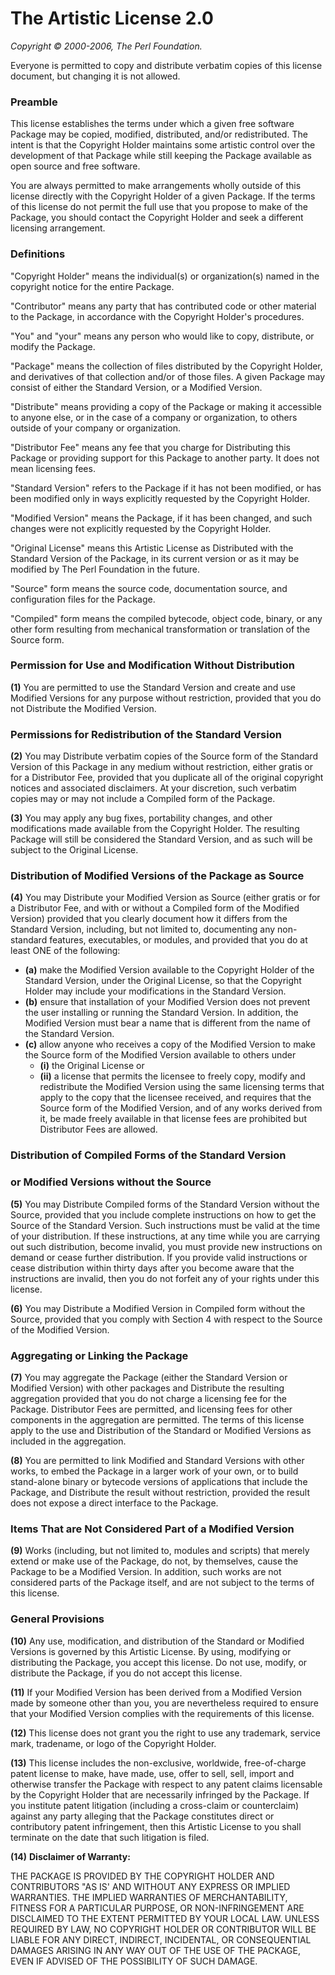 The Artistic License 2.0
========================

_Copyright © 2000-2006, The Perl Foundation._

Everyone is permitted to copy and distribute verbatim copies
of this license document, but changing it is not allowed.

### Preamble

This license establishes the terms under which a given free software
Package may be copied, modified, distributed, and/or redistributed.
The intent is that the Copyright Holder maintains some artistic
control over the development of that Package while still keeping the
Package available as open source and free software.

You are always permitted to make arrangements wholly outside of this
license directly with the Copyright Holder of a given Package.  If the
terms of this license do not permit the full use that you propose to
make of the Package, you should contact the Copyright Holder and seek
a different licensing arrangement. 

### Definitions

"Copyright Holder" means the individual(s) or organization(s)
named in the copyright notice for the entire Package.

"Contributor" means any party that has contributed code or other
material to the Package, in accordance with the Copyright Holder's
procedures.

"You" and "your" means any person who would like to copy,
distribute, or modify the Package.

"Package" means the collection of files distributed by the
Copyright Holder, and derivatives of that collection and/or of
those files. A given Package may consist of either the Standard
Version, or a Modified Version.

"Distribute" means providing a copy of the Package or making it
accessible to anyone else, or in the case of a company or
organization, to others outside of your company or organization.

"Distributor Fee" means any fee that you charge for Distributing
this Package or providing support for this Package to another
party.  It does not mean licensing fees.

"Standard Version" refers to the Package if it has not been
modified, or has been modified only in ways explicitly requested
by the Copyright Holder.

"Modified Version" means the Package, if it has been changed, and
such changes were not explicitly requested by the Copyright
Holder. 

"Original License" means this Artistic License as Distributed with
the Standard Version of the Package, in its current version or as
it may be modified by The Perl Foundation in the future.

"Source" form means the source code, documentation source, and
configuration files for the Package.

"Compiled" form means the compiled bytecode, object code, binary,
or any other form resulting from mechanical transformation or
translation of the Source form.


### Permission for Use and Modification Without Distribution

**(1)**  You are permitted to use the Standard Version and create and use
Modified Versions for any purpose without restriction, provided that
you do not Distribute the Modified Version.


### Permissions for Redistribution of the Standard Version

**(2)**  You may Distribute verbatim copies of the Source form of the
Standard Version of this Package in any medium without restriction,
either gratis or for a Distributor Fee, provided that you duplicate
all of the original copyright notices and associated disclaimers.  At
your discretion, such verbatim copies may or may not include a
Compiled form of the Package.

**(3)**  You may apply any bug fixes, portability changes, and other
modifications made available from the Copyright Holder.  The resulting
Package will still be considered the Standard Version, and as such
will be subject to the Original License.


### Distribution of Modified Versions of the Package as Source 

**(4)**  You may Distribute your Modified Version as Source (either gratis
or for a Distributor Fee, and with or without a Compiled form of the
Modified Version) provided that you clearly document how it differs
from the Standard Version, including, but not limited to, documenting
any non-standard features, executables, or modules, and provided that
you do at least ONE of the following:

* **(a)**  make the Modified Version available to the Copyright Holder
of the Standard Version, under the Original License, so that the
Copyright Holder may include your modifications in the Standard
Version.
* **(b)**  ensure that installation of your Modified Version does not
prevent the user installing or running the Standard Version. In
addition, the Modified Version must bear a name that is different
from the name of the Standard Version.
* **(c)**  allow anyone who receives a copy of the Modified Version to
make the Source form of the Modified Version available to others
under
	* **(i)**  the Original License or
	* **(ii)**  a license that permits the licensee to freely copy,
	modify and redistribute the Modified Version using the same
	licensing terms that apply to the copy that the licensee
	received, and requires that the Source form of the Modified
	Version, and of any works derived from it, be made freely
	available in that license fees are prohibited but Distributor
	Fees are allowed.


### Distribution of Compiled Forms of the Standard Version 
###  or Modified Versions without the Source

**(5)**  You may Distribute Compiled forms of the Standard Version without
the Source, provided that you include complete instructions on how to
get the Source of the Standard Version.  Such instructions must be
valid at the time of your distribution.  If these instructions, at any
time while you are carrying out such distribution, become invalid, you
must provide new instructions on demand or cease further distribution.
If you provide valid instructions or cease distribution within thirty
days after you become aware that the instructions are invalid, then
you do not forfeit any of your rights under this license.

**(6)**  You may Distribute a Modified Version in Compiled form without
the Source, provided that you comply with Section 4 with respect to
the Source of the Modified Version.


### Aggregating or Linking the Package 

**(7)**  You may aggregate the Package (either the Standard Version or
Modified Version) with other packages and Distribute the resulting
aggregation provided that you do not charge a licensing fee for the
Package.  Distributor Fees are permitted, and licensing fees for other
components in the aggregation are permitted. The terms of this license
apply to the use and Distribution of the Standard or Modified Versions
as included in the aggregation.

**(8)** You are permitted to link Modified and Standard Versions with
other works, to embed the Package in a larger work of your own, or to
build stand-alone binary or bytecode versions of applications that
include the Package, and Distribute the result without restriction,
provided the result does not expose a direct interface to the Package.


### Items That are Not Considered Part of a Modified Version 

**(9)** Works (including, but not limited to, modules and scripts) that
merely extend or make use of the Package, do not, by themselves, cause
the Package to be a Modified Version.  In addition, such works are not
considered parts of the Package itself, and are not subject to the
terms of this license.


### General Provisions

**(10)**  Any use, modification, and distribution of the Standard or
Modified Versions is governed by this Artistic License. By using,
modifying or distributing the Package, you accept this license. Do not
use, modify, or distribute the Package, if you do not accept this
license.

**(11)**  If your Modified Version has been derived from a Modified
Version made by someone other than you, you are nevertheless required
to ensure that your Modified Version complies with the requirements of
this license.

**(12)**  This license does not grant you the right to use any trademark,
service mark, tradename, or logo of the Copyright Holder.

**(13)**  This license includes the non-exclusive, worldwide,
free-of-charge patent license to make, have made, use, offer to sell,
sell, import and otherwise transfer the Package with respect to any
patent claims licensable by the Copyright Holder that are necessarily
infringed by the Package. If you institute patent litigation
(including a cross-claim or counterclaim) against any party alleging
that the Package constitutes direct or contributory patent
infringement, then this Artistic License to you shall terminate on the
date that such litigation is filed.

**(14)**  **Disclaimer of Warranty:**

THE PACKAGE IS PROVIDED BY THE COPYRIGHT HOLDER AND CONTRIBUTORS "AS
IS' AND WITHOUT ANY EXPRESS OR IMPLIED WARRANTIES. THE IMPLIED
WARRANTIES OF MERCHANTABILITY, FITNESS FOR A PARTICULAR PURPOSE, OR
NON-INFRINGEMENT ARE DISCLAIMED TO THE EXTENT PERMITTED BY YOUR LOCAL
LAW. UNLESS REQUIRED BY LAW, NO COPYRIGHT HOLDER OR CONTRIBUTOR WILL
BE LIABLE FOR ANY DIRECT, INDIRECT, INCIDENTAL, OR CONSEQUENTIAL
DAMAGES ARISING IN ANY WAY OUT OF THE USE OF THE PACKAGE, EVEN IF
ADVISED OF THE POSSIBILITY OF SUCH DAMAGE.
